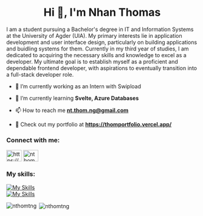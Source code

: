 <h1 align="center">Hi 👋, I'm Nhan Thomas</h1>
I am a student pursuing a Bachelor's degree in IT and Information Systems at the University of Agder (UIA). My primary interests lie in application development and user interface design, particularly on building applications and buidling systems for them.
Currently in my third year of studies, I am dedicated to acquiring the necessary skills and knowledge to excel as a developer. My ultimate goal is to establish myself as a proficient and dependable frontend developer, with aspirations to eventually transition into a full-stack developer role.
<br>

- 🔭 I’m currently working as an Intern with Swipload

- 🌱 I’m currently learning **Svelte, Azure Databases**

- 📫 How to reach me **nt.thom.ng@gmail.com**

- 📃 Check out my portfolio at **https://thomportfolio.vercel.app/**

<h3 align="left">Connect with me:</h3>
<p align="left">
<a href="https://www.linkedin.com/in/nhan-thomas-nguyen-024860253/" target="blank"><img align="center" src="https://raw.githubusercontent.com/rahuldkjain/github-profile-readme-generator/master/src/images/icons/Social/linked-in-alt.svg" alt="https://www.linkedin.com/in/nhan-thomas-nguyen-024860253/" height="30" width="40" /></a>
<a href="https://discord.gg/nthomn" target="blank"><img align="center" src="https://raw.githubusercontent.com/rahuldkjain/github-profile-readme-generator/master/src/images/icons/Social/discord.svg" alt="nthomn" height="30" width="40" /></a>
</p>

<h3 alignt="left">My skills:</h3>

[![My Skills](https://skillicons.dev/icons?i=js,ts,cs,java,php,react,svelte)](https://skillicons.dev)
<br>
[![My Skills](https://skillicons.dev/icons?i=postgres,mysql,azure,docker,bootstrap,tailwind)](https://skillicons.dev)

<p><img align="left" src="https://github-readme-stats.vercel.app/api/top-langs?username=nthomtng&show_icons=true&theme=tokyonight&locale=en&layout=compact" alt="nthomtng" /></p>

<p>&nbsp;<img align="center" src="https://github-readme-stats.vercel.app/api?username=nthomtng&show_icons=true&theme=tokyonight&locale=en" alt="nthomtng" /></p>


